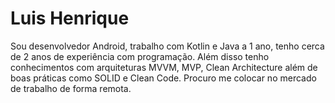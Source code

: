 # Luis Henrique

Sou desenvolvedor Android, trabalho com Kotlin e
Java a 1 ano, tenho
cerca de 2 anos de experiência com
programação. Além disso tenho conhecimentos com arquiteturas MVVM,
MVP, Clean Architecture além de boas
práticas como SOLID e Clean Code.
Procuro me colocar no mercado de
trabalho de forma remota.

